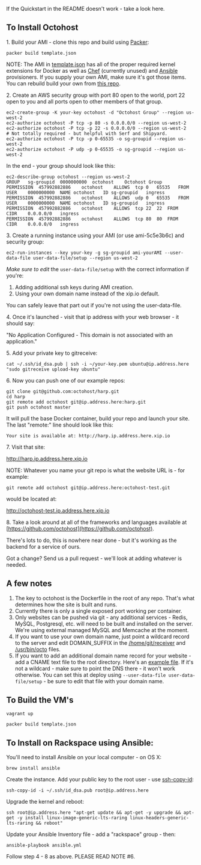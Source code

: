 If the Quickstart in the README doesn't work - take a look here.

To Install Octohost
---------

1\. Build your AMI - clone this repo and build using [Packer](http://www.packer.io/):

`packer build template.json`

NOTE: The AMI in [template.json](https://github.com/octohost/octohost/blob/master/template.json) has all of the proper required kernel extensions for Docker as well as [Chef](http://www.opscode.com/chef/) \(currently unused\) and [Ansible](https://github.com/ansible/ansible) provisioners. If you supply your own AMI, make sure it's got those items. You can rebuild build your own from [this repo](https://github.com/octohost/ubuntu-12.0.4-3.8).

2\. Create an AWS security group with port 80 open to the world, port 22 open to you and all ports open to other members of that group.

```
ec2-create-group -K your-key octohost -d "Octohost Group" --region us-west-2
ec2-authorize octohost -P tcp -p 80 -s 0.0.0.0/0 --region us-west-2
ec2-authorize octohost -P tcp -p 22 -s 0.0.0.0/0 --region us-west-2
# Not totally required - but helpful with Serf and Shipyard.
ec2-authorize octohost -P tcp -p 0-65535 -o sg-groupid --region us-west-2
ec2-authorize octohost -P udp -p 0-65535 -o sg-groupid --region us-west-2
```

In the end - your group should look like this:

```
ec2-describe-group octohost --region us-west-2
GROUP	sg-groupid	0000000000	octohost	Octohost Group	
PERMISSION	457992882886	octohost	ALLOWS	tcp	0	65535	FROM	USER	0000000000	NAME octohost	ID sg-groupid	ingress
PERMISSION	457992882886	octohost	ALLOWS	udp	0	65535	FROM	USER	0000000000	NAME octohost	ID sg-groupid	ingress
PERMISSION	457992882886	octohost	ALLOWS	tcp	22	22	FROM	CIDR	0.0.0.0/0	ingress
PERMISSION	457992882886	octohost	ALLOWS	tcp	80	80	FROM	CIDR	0.0.0.0/0	ingress
```

3\. Create a running instance using your AMI (or use ami-5c5e3b6c) and security group:

`ec2-run-instances --key your-key -g sg-groupid ami-yourAMI --user-data-file user-data-file/setup --region us-west-2`

_Make sure to edit_ the `user-data-file/setup` with the correct information if you're:

1. Adding additional ssh keys during AMI creation.
2. Using your own domain name instead of the xip.io default.

You can safely leave that part out if you're not using the user-data-file.

4\. Once it's launched - visit that ip address with your web browser - it should say:

"No Application Configured - This domain is not associated with an application."

5\. Add your private key to gitreceive:

`cat ~/.ssh/id_dsa.pub | ssh -i ~/your-key.pem ubuntu@ip.address.here "sudo gitreceive upload-key ubuntu"`

6\. Now you can push one of our example repos:

```
git clone git@github.com:octohost/harp.git
cd harp
git remote add octohost git@ip.address.here:harp.git
git push octohost master
```

It will pull the base Docker container, build your repo and launch your site. The last "remote:" line should look like this:

`Your site is available at: http://harp.ip.address.here.xip.io`

7\. Visit that site:

http://harp.ip.address.here.xip.io

NOTE: Whatever you name your git repo is what the website URL is - for example:

`git remote add octohost git@ip.address.here:octohost-test.git`

would be located at:

http://octohost-test.ip.address.here.xip.io

8\. Take a look around at all of the frameworks and languages available at [https://github.com/octohost](https://github.com/octohost).

There's lots to do, this is nowhere near done - but it's working as the backend for a service of ours.

Got a change? Send us a pull request - we'll look at adding whatever is needed.

A few notes
--------

1. The key to octohost is the Dockerfile in the root of any repo. That's what determines how the site is built and runs.
2. Currently there is only a single exposed port working per container.
3. Only websites can be pushed via git - any additional services - Redis, MySQL, Postgresql, etc. will need to be built and installed on the server. We're using external managed MySQL and Memcache at the moment.
4. If you want to use your own domain name, just point a wildcard record to the server and edit DOMAIN_SUFFIX in the [/home/git/receiver](https://github.com/octohost/octohost/blob/master/receiver.sh) and [/usr/bin/octo](https://github.com/octohost/octohost/blob/master/bin/octo) files.
5. If you want to add an additional domain name record for your website - add a CNAME text file to the root directory. Here's an [example file](https://gist.github.com/darron/7571573). If it's not a wildcard - make sure to point the DNS there - it won't work otherwise. You can set this at deploy using `--user-data-file user-data-file/setup` - be sure to edit that file with your domain name.

To Build the VM's
--------

`vagrant up`

`packer build template.json`

To Install on Rackspace using Ansible:
---------

You'll need to install Ansible on your local computer - on OS X:

`brew install ansible`

Create the instance. Add your public key to the root user - use [ssh-copy-id](https://github.com/beautifulcode/ssh-copy-id-for-OSX):

`ssh-copy-id -i ~/.ssh/id_dsa.pub root@ip.address.here`

Upgrade the kernel and reboot:

`ssh root@ip.address.here "apt-get update && apt-get -y upgrade && apt-get -y install linux-image-generic-lts-raring linux-headers-generic-lts-raring && reboot"`

Update your Ansible Inventory file - add a "rackspace" group - then:

`ansible-playbook ansible.yml`

Follow step 4 - 8 as above. PLEASE READ NOTE \#6.

